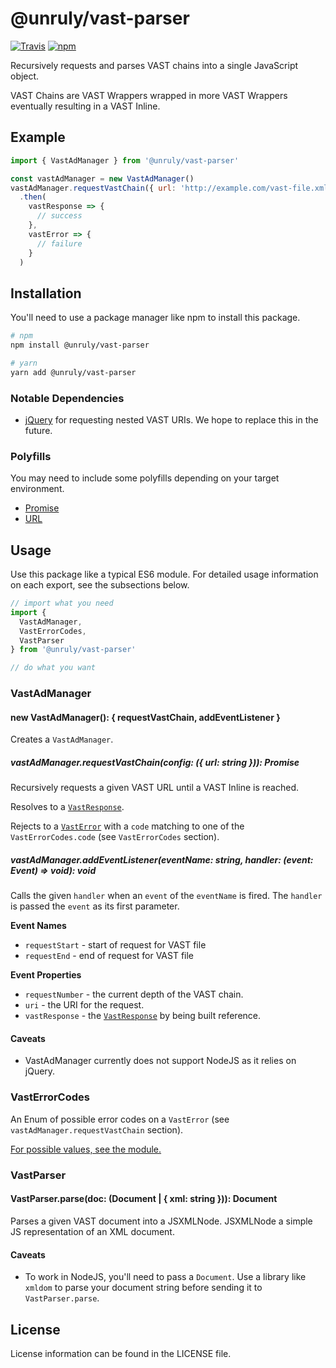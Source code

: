 # @unruly/vast-parser

[![Travis](https://img.shields.io/travis/unruly/vast-parser.svg)](https://travis-ci.org/unruly/vast-parser)
[![npm](https://img.shields.io/npm/v/@unruly/vast-parser.svg)](https://www.npmjs.com/package/@unruly/vast-parser)

Recursively requests and parses VAST chains into a single JavaScript object.

VAST Chains are VAST Wrappers wrapped in more VAST Wrappers eventually resulting in a VAST Inline.

## Example

```js
import { VastAdManager } from '@unruly/vast-parser'

const vastAdManager = new VastAdManager()
vastAdManager.requestVastChain({ url: 'http://example.com/vast-file.xml' })
  .then(
    vastResponse => {
      // success
    },
    vastError => {
      // failure
    }
  )
```

## Installation

You'll need to use a package manager like npm to install this package.

```bash
# npm
npm install @unruly/vast-parser

# yarn
yarn add @unruly/vast-parser
```

### Notable Dependencies

- [jQuery](https://jquery.com/) for requesting nested VAST URIs. We hope to replace this in the future.

### Polyfills

You may need to include some polyfills depending on your target environment.

- [Promise](https://developer.mozilla.org/en-US/docs/Web/JavaScript/Reference/Global_Objects/Promise)
- [URL](https://developer.mozilla.org/en-US/docs/Web/API/URL)

## Usage

Use this package like a typical ES6 module. For detailed usage information on each export, see the subsections below.

```js
// import what you need
import {
  VastAdManager,
  VastErrorCodes,
  VastParser
} from '@unruly/vast-parser'

// do what you want
```

### VastAdManager

#### new VastAdManager(): { requestVastChain, addEventListener }

Creates a `VastAdManager`.

##### vastAdManager.requestVastChain(config: ({ url: string })): Promise<VastResponse>

Recursively requests a given VAST URL until a VAST Inline is reached.

Resolves to a [`VastResponse`](https://github.com/unruly/vast-parser/blob/master/src/model/vastResponse.js).

Rejects to a [`VastError`](https://github.com/unruly/vast-parser/blob/master/src/vastError.js) with a `code` matching to one of the `VastErrorCodes.code` (see `VastErrorCodes` section).

##### vastAdManager.addEventListener(eventName: string, handler: (event: Event) => void): void

Calls the given `handler` when an `event` of the `eventName` is fired. The `handler` is passed the `event` as its first parameter.

**Event Names**

- `requestStart` - start of request for VAST file
- `requestEnd` - end of request for VAST file

**Event Properties**

- `requestNumber` - the current depth of the VAST chain.
- `uri` - the URI for the request.
- `vastResponse` - the [`VastResponse`](https://github.com/unruly/vast-parser/blob/master/src/model/vastResponse.js) by being built reference.

#### Caveats

- VastAdManager currently does not support NodeJS as it relies on jQuery.

### VastErrorCodes

An Enum of possible error codes on a `VastError` (see `vastAdManager.requestVastChain` section).

[For possible values, see the module.](https://github.com/unruly/vast-parser/blob/master/src/vastErrorCodes.js)

### VastParser

#### VastParser.parse(doc: (Document | { xml: string })): Document

Parses a given VAST document into a JSXMLNode. JSXMLNode a simple JS representation of an XML document.

#### Caveats

- To work in NodeJS, you'll need to pass a `Document`. Use a library like `xmldom` to parse your document string before sending it to `VastParser.parse`.

## License

License information can be found in the LICENSE file.
